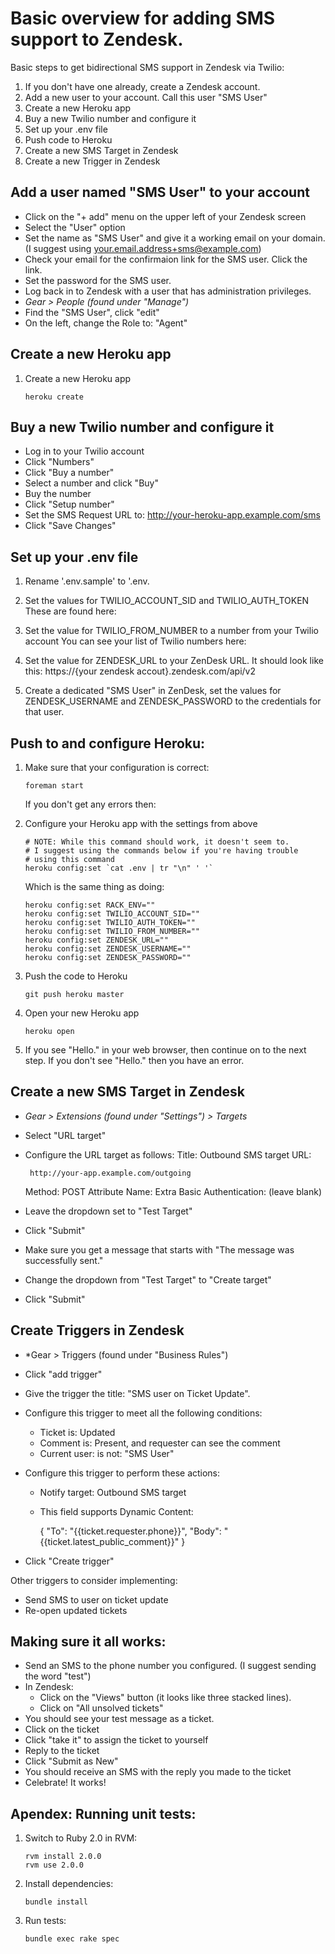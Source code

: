 Basic overview for adding SMS support to Zendesk.
=================================================

Basic steps to get bidirectional SMS support in Zendesk via Twilio:

 1. If you don't have one already, create a Zendesk account.
 2. Add a new user to your account. Call this user "SMS User"
 3. Create a new Heroku app
 4. Buy a new Twilio number and configure it
 5. Set up your .env file
 6. Push code to Heroku
 7. Create a new SMS Target in Zendesk
 8. Create a new Trigger in Zendesk

Add a user named "SMS User" to your account
-------------------------------------------

 * Click on the "+ add" menu on the upper left of your Zendesk screen
 * Select the "User" option
 * Set the name as "SMS User" and give it a working email on your domain.
   (I suggest using your.email.address+sms@example.com)
 * Check your email for the confirmaion link for the SMS user. Click the link.
 * Set the password for the SMS user.
 * Log back in to Zendesk with a user that has administration privileges.
 * *Gear > People (found under "Manage")*
 * Find the "SMS User", click "edit"
 * On the left, change the Role to: "Agent"

Create a new Heroku app
-----------------------------

 1. Create a new Heroku app

        heroku create

Buy a new Twilio number and configure it
----------------------------------------
 * Log in to your Twilio account
 * Click "Numbers"
 * Click "Buy a number"
 * Select a number and click "Buy"
 * Buy the number
 * Click "Setup number"
 * Set the SMS Request URL to: http://your-heroku-app.example.com/sms
 * Click "Save Changes"


Set up your .env file
---------------------

 1. Rename '.env.sample' to '.env.

 2. Set the values for TWILIO_ACCOUNT_SID and TWILIO_AUTH_TOKEN
    These are found here: 

 3. Set the value for TWILIO_FROM_NUMBER to a number from your Twilio account
    You can see your list of Twilio numbers here:

 4. Set the value for ZENDESK_URL to your ZenDesk URL.
    It should look like this: https://{your zendesk accout}.zendesk.com/api/v2

 5. Create a dedicated "SMS User" in ZenDesk, 
    set the values for ZENDESK_USERNAME and ZENDESK_PASSWORD
    to the credentials for that user.


Push to and configure Heroku:
-----------------------------

 1. Make sure that your configuration is correct:

        foreman start

    If you don't get any errors then:

 2. Configure your Heroku app with the settings from above

        # NOTE: While this command should work, it doesn't seem to.
        # I suggest using the commands below if you're having trouble
        # using this command
        heroku config:set `cat .env | tr "\n" ' '`

     Which is the same thing as doing:

        heroku config:set RACK_ENV="" 
        heroku config:set TWILIO_ACCOUNT_SID="" 
        heroku config:set TWILIO_AUTH_TOKEN="" 
        heroku config:set TWILIO_FROM_NUMBER="" 
        heroku config:set ZENDESK_URL="" 
        heroku config:set ZENDESK_USERNAME="" 
        heroku config:set ZENDESK_PASSWORD=""

 3. Push the code to Heroku

        git push heroku master

 4. Open your new Heroku app

        heroku open

 5. If you see "Hello." in your web browser, then continue on to the next step.
    If you don't see "Hello." then you have an error.

Create a new SMS Target in Zendesk
----------------------------------
 * *Gear > Extensions (found under "Settings") > Targets*
 * Select "URL target"
 * Configure the URL target as follows:
   Title: Outbound SMS target
   URL:

        http://your-app.example.com/outgoing

   Method: POST
   Attribute Name: Extra
   Basic Authentication: (leave blank)
 * Leave the dropdown set to "Test Target"
 * Click "Submit"
 * Make sure you get a message that starts with "The message was successfully sent."
 * Change the dropdown from "Test Target" to "Create target"
 * Click "Submit"

Create Triggers in Zendesk
--------------------------

 * *Gear > Triggers (found under "Business Rules")
 * Click "add trigger"
 * Give the trigger the title: "SMS user on Ticket Update".
 * Configure this trigger to meet all the following conditions:
   * Ticket is: Updated
   * Comment is: Present, and requester can see the comment
   * Current user: is not: "SMS User"
 * Configure this trigger to perform these actions:
   * Notify target: Outbound SMS target
   * This field supports Dynamic Content:

        {
        "To": "{{ticket.requester.phone}}",
        "Body": "{{ticket.latest_public_comment}}"
        }

 * Click "Create trigger"

Other triggers to consider implementing:

 * Send SMS to user on ticket update
 * Re-open updated tickets

Making sure it all works:
-------------------------

 * Send an SMS to the phone number you configured. (I suggest sending the word "test")
 * In Zendesk:
   * Click on the "Views" button (it looks like three stacked lines).
   * Click on "All unsolved tickets"
 * You should see your test message as a ticket.
 * Click on the ticket
 * Click "take it" to assign the ticket to yourself
 * Reply to the ticket
 * Click "Submit as New"
 * You should receive an SMS with the reply you made to the ticket
 * Celebrate! It works!

Apendex: Running unit tests:
----------------------------

 1. Switch to Ruby 2.0 in RVM:

        rvm install 2.0.0
        rvm use 2.0.0

 2. Install dependencies:

        bundle install

 3. Run tests:

        bundle exec rake spec